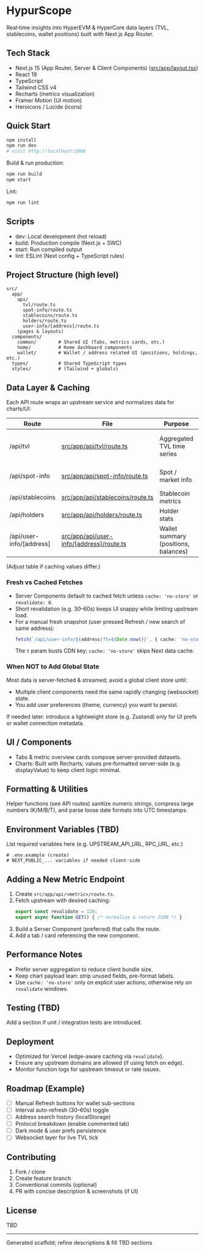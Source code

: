 # HypurScope

Real‑time insights into HyperEVM & HyperCore data layers (TVL, stablecoins, wallet positions) built with Next.js App Router.

## Tech Stack
- Next.js 15 (App Router, Server & Client Components) ([src/app/layout.tsx](src/app/layout.tsx))
- React 19
- TypeScript
- Tailwind CSS v4
- Recharts (metrics visualization)
- Framer Motion (UI motion)
- Heroicons / Lucide (icons)

## Quick Start
```bash
npm install
npm run dev
# visit http://localhost:3000
```

Build & run production:
```bash
npm run build
npm start
```

Lint:
```bash
npm run lint
```

## Scripts
- dev: Local development (hot reload)
- build: Production compile (Next.js + SWC)
- start: Run compiled output
- lint: ESLint (Next config + TypeScript rules)

## Project Structure (high level)
```
src/
  app/
    api/
      tvl/route.ts
      spot-info/route.ts
      stablecoins/route.ts
      holders/route.ts
      user-info/[address]/route.ts
    (pages & layouts)
  components/
    common/        # Shared UI (Tabs, metrics cards, etc.)
    home/          # Home dashboard components
    wallet/        # Wallet / address related UI (positions, holdings, etc.)
  types/           # Shared TypeScript types
  styles/          # (Tailwind + globals)
```

## Data Layer & Caching

Each API route wraps an upstream service and normalizes data for charts/UI:

| Route | File | Purpose | Caching |
|-------|------|---------|---------|
| /api/tvl | [src/app/api/tvl/route.ts](src/app/api/tvl/route.ts) | Aggregated TVL time series | `export const revalidate = 300` (5m) |
| /api/spot-info | [src/app/api/spot-info/route.ts](src/app/api/spot-info/route.ts) | Spot / market info | (check file for revalidate) |
| /api/stablecoins | [src/app/api/stablecoins/route.ts](src/app/api/stablecoins/route.ts) | Stablecoin metrics | (check file) |
| /api/holders | [src/app/api/holders/route.ts](src/app/api/holders/route.ts) | Holder stats | (check file) |
| /api/user-info/[address] | [src/app/api/user-info/[address]/route.ts](src/app/api/user-info/[address]/route.ts) | Wallet summary (positions, balances) | `revalidate = 60` (example) |

(Adjust table if caching values differ.)

### Fresh vs Cached Fetches
- Server Components default to cached fetch unless `cache: 'no-store'` or `revalidate: 0`.
- Short revalidation (e.g. 30–60s) keeps UI snappy while limiting upstream load.
- For a manual fresh snapshot (user pressed Refresh / new search of same address):
  ```ts
  fetch(`/api/user-info/${address}?t=${Date.now()}`, { cache: 'no-store' })
  ```
  The `t` param busts CDN key; `cache: 'no-store'` skips Next data cache.

### When NOT to Add Global State
Most data is server‑fetched & streamed; avoid a global client store until:
- Multiple client components need the same rapidly changing (websocket) state.
- You add user preferences (theme, currency) you want to persist.

If needed later: introduce a lightweight store (e.g. Zustand) only for UI prefs or wallet connection metadata.

## UI / Components
- Tabs & metric overview cards compose server-provided datasets.
- Charts: Built with Recharts; values pre‑formatted server-side (e.g. displayValue) to keep client logic minimal.

## Formatting & Utilities
Helper functions (see API routes) sanitize numeric strings, compress large numbers (K/M/B/T), and parse loose date formats into UTC timestamps.

## Environment Variables (TBD)
List required variables here (e.g. UPSTREAM_API_URL, RPC_URL, etc.)
```
# .env.example (create)
# NEXT_PUBLIC_... variables if needed client-side
```

## Adding a New Metric Endpoint
1. Create `src/app/api/<metric>/route.ts`.
2. Fetch upstream with desired caching:
   ```ts
   export const revalidate = 120;
   export async function GET() { /* normalize & return JSON */ }
   ```
3. Build a Server Component (preferred) that calls the route.
4. Add a tab / card referencing the new component.

## Performance Notes
- Prefer server aggregation to reduce client bundle size.
- Keep chart payload lean: strip unused fields, pre-format labels.
- Use `cache: 'no-store'` only on explicit user actions; otherwise rely on `revalidate` windows.

## Testing (TBD)
Add a section if unit / integration tests are introduced.

## Deployment
- Optimized for Vercel (edge-aware caching via `revalidate`).
- Ensure any upstream domains are allowed (if using fetch on edge).
- Monitor function logs for upstream timeout or rate issues.

## Roadmap (Example)
- [ ] Manual Refresh buttons for wallet sub-sections
- [ ] Interval auto-refresh (30–60s) toggle
- [ ] Address search history (localStorage)
- [ ] Protocol breakdown (enable commented tab)
- [ ] Dark mode & user prefs persistence
- [ ] Websocket layer for live TVL tick

## Contributing
1. Fork / clone
2. Create feature branch
3. Conventional commits (optional)
4. PR with concise description & screenshots (if UI)

## License
TBD 

---
Generated scaffold; refine descriptions & fill TBD sections